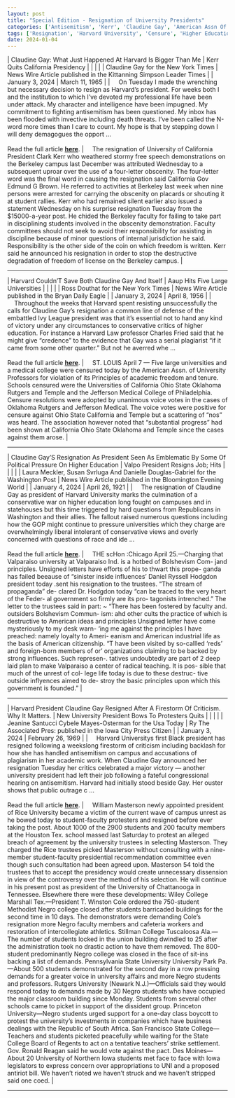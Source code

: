 ```yaml
---
layout: post
title: "Special Edition - Resignation of University Presidents"
categories: ['Antisemitism', 'Kerr', 'Claudine Gay', 'American Assn Of University Professors', 'Harvard University', 'Daniel Ryssell Hodgdon', 'Masterson']
tags: ['Resignation', 'Harvard University', 'Censure', 'Higher Education', 'Protests']
date: 2024-01-04
---
```


| Claudine Gay: What Just Happened At Harvard Is Bigger Than Me | Kerr Quits California Presidency |
|  |  |
| Claudine Gay for the New York Times | News Wire Article published in the Kittanning Simpson Leader Times |
| January 3, 2024 | March 11, 1965 |
| &nbsp;&nbsp;&nbsp;&nbsp;On Tuesday I made the wrenching but necessary decision to resign as Harvard’s president. For weeks both I and the institution to which I’ve devoted my professional life have been under attack. My character and intelligence have been impugned. My commitment to fighting antisemitism has been questioned. My inbox has been flooded with invective including death threats. I’ve been called the N-word more times than I care to count. My hope is that by stepping down I will deny demagogues the opport ...<br><br>Read the full article <b>[here](https://www.nytimes.com/2024/01/03/opinion/claudine-gay-harvard-president.html)</b>. | &nbsp;&nbsp;&nbsp;&nbsp;The resignation of University of California President Clark Kerr who weathered stormy free speech demonstrations on the Berkeley campus last December was attributed Wednesday to a subsequent uproar over the use of a four-letter obscenity. The four-letter word was the final word in causing the resignation said California Gov Edmund G Brown. He referred to activities at Berkeley last week when nine persons were arrested for carrying the obscenity on placards or shouting it at student rallies. Kerr who had remained silent earlier also issued a statement Wednesday on his surprise resignation Tuesday from the $15000-a-year post. He chided the Berkeley faculty for failing to take part in disciplining students involved in the obscenity demonstration. Faculty committees should not seek to avoid their responsibility for assisting in discipline because of minor questions of internal jurisdiction he said. Responsibility is the other side of the coin on which freedom is written. Kerr said he announced his resignation in order to stop the destructive degradation of freedom of license on the Berkeley campus. |

---

| Harvard Couldn’T Save Both Claudine Gay And Itself | Aaup Hits Five Large Universities |
|  |  |
| Ross Douthat for the New York Times | News Wire Article published in the Bryan Daily Eagle |
| January 3, 2024 | April 8, 1956 |
| &nbsp;&nbsp;&nbsp;&nbsp;Throughout the weeks that Harvard spent resisting unsuccessfully the calls for Claudine Gay’s resignation a common line of defense of the embattled Ivy League president was that it’s essential not to hand any kind of victory under any circumstances to conservative critics of higher education. For instance a Harvard Law professor Charles Fried said that he might give “credence” to the evidence that Gay was a serial plagiarist “if it came from some other quarter.” But not he averred whe ...<br><br>Read the full article <b>[here](https://www.nytimes.com/2024/01/03/opinion/claudine-gay-harvard.html)</b>. | &nbsp;&nbsp;&nbsp;&nbsp;ST. LOUIS April 7 — Five large universities and a medical college were censured today by the American Assn. of University Professors for violation of its Principles of academic freedom and tenure. Schools censured were the Universities of California Ohio State Oklahoma Rutgers and Temple and the Jefferson Medical College of Philadelphia. Censure resolutions were adopted by unanimous voice votes in the cases of Oklahoma Rutgers and Jefferson Medical. The voice votes were positive for censure against Ohio State California and Temple but a scattering of “nos” was heard. The association however noted that “substantial progress” had been shown at California Ohio State Oklahoma and Temple since the cases against them arose. |

---

| Claudine Gay’S Resignation As President Seen As Emblematic By Some Of Political Pressure On Higher Education | Valpo President Resigns Job; Hits |
|  |  |
| Laura Meckler, Susan Svrluga And Danielle Douglas-Gabriel for the Washington Post | News Wire Article published in the Bloomington Evening World |
| January 4, 2024 | April 26, 1921 |
| &nbsp;&nbsp;&nbsp;&nbsp;The resignation of Claudine Gay as president of Harvard University marks the culmination of a conservative war on higher education long fought on campuses and in statehouses but this time triggered by hard questions from Republicans in Washington and their allies. The fallout raised numerous questions including how the GOP might continue to pressure universities which they charge are overwhelmingly liberal intolerant of conservative views and overly concerned with questions of race and ide ...<br><br>Read the full article <b>[here](https://www.washingtonpost.com/education/2024/01/03/harvard-claudine-gay-resignation-conservative-pressure-colleges/)</b>. | &nbsp;&nbsp;&nbsp;&nbsp;THE scHon :Chicago April 25.—Charging that Valparaiso university at Valparaiso Ind. is a hotbed of Bolshevism Com- jand principles. Unsigned letters have efforts of his to thwart this prope- ganda has failed beeause of “sinister inside influences’ Daniel Ryssell Hodgdon president today .sent his resignation to the trustees. “The stream of propaganda” de- clared Dr. Hodgdon today “can be traced to the very heart of the Feder- al government so firmly are its pro- tagonists intrenched.” The letter to the trustees said in part: ~ “There has been fostered by faculty and. outsiders Bolshevism Commun- ism: ahd other cults the practice of which is destructive to American ideas and principles Unsigned letter have come mysteriously to my desk warn- ‘ing me against the principles I have preached: namely loyalty to Ameri- eanism and American industrial life as the basis of American citizenship. “T have been visited by so-callled ‘reds’ and foreign-born members of or’ organizations claiming to be backed by strong influences. Such represen-. tatives undoubtedly are part of 2 deep laid plan to make Valparaiso a center of radical teaching. It is pos- sible that much of the unrest of col- lege life today is due to these destruc- tive outside inflyences aimed to de- stroy the basic principles upon which this government is founded.” |

---

| Harvard President Claudine Gay Resigned After A Firestorm Of Criticism. Why It Matters. | New University President Bows To Protesters Quits |
|  |  |
| Jeanine Santucci Cybele Mayes-Osterman for the Usa Today | Ry The Associated Pres: published in the Iowa City Press Citizen |
| January 3, 2024 | February 26, 1969 |
| &nbsp;&nbsp;&nbsp;&nbsp;Harvard Universitys first Black president has resigned following a weekslong firestorm of criticism including backlash for how she has handled antisemitism on campus and accusations of plagiarism in her academic work. When Claudine Gay announced her resignation Tuesday her critics celebrated a major victory — another university president had left their job following a fateful congressional hearing on antisemitism. Harvard had initially stood beside Gay. Her ouster shows that public outrage c ...<br><br>Read the full article <b>[here](https://www.usatoday.com/story/news/nation/2024/01/03/claudine-gay-resignation-what-happened-and-why-it-matters/72094467007/)</b>. | &nbsp;&nbsp;&nbsp;&nbsp;William Masterson newly appointed president of Rice University became a victim of the current wave of campus unrest as he bowed today to student-faculty protesters and resigned before ever taking the post. About 1000 of the 2900 students and 200 faculty members at the Houston Tex. school massed last Saturday to protest an alleged breach of agreement by the university trustees in selecting Masterson. They charged the Rice trustees picked Masterson without consulting with a nine-member student-faculty presidential recommendation committee even though such consultation had been agreed upon. Masterson 54 told the trustees that to accept the presidency would create unnecessary dissension in view of the controversy over the method of his selection. He will continue in his present post as president of the University of Chattanooga in Tennessee. Elsewhere there were these developments: Wiley College Marshall Tex.—President T. Winston Cole ordered the 750-student Methodist Negro college closed after students barricaded buildings for the second time in 10 days. The demonstrators were demanding Cole’s resignation more Negro faculty members and cafeteria workers and restoration of intercollegiate athletics. Stillman College Tuscaloosa Ala.—The number of students locked in the union building dwindled to 25 after the administration took no drastic action to have them removed. The 800-student predominantly Negro college was closed in the face of sit-ins backing a list of demands. Pennsylvania State University University Park Pa.—About 500 students demonstrated for the second day in a row pressing demands for a greater voice in university affairs and more Negro students and professors. Rutgers University (Newark N.J.)—Officials said they would respond today to demands made by 30 Negro students who have occupied the major classroom building since Monday. Students from several other schools came to picket in support of the dissident group. Princeton University—Negro students urged support for a one-day class boycott to protest the university’s investments in companies which have business dealings with the Republic of South Africa. San Francisco State College—Teachers and students picketed peacefully while waiting for the State College Board of Regents to act on a tentative teachers’ strike settlement. Gov. Ronald Reagan said he would vote against the pact. Des Moines—About 20 University of Northern Iowa students met face to face with Iowa legislators to express concern over appropriations to UNI and a proposed antiriot bill. We haven’t rioted we haven’t struck and we haven’t stripped said one coed. |

---

